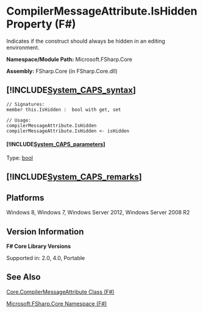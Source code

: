 # CompilerMessageAttribute.IsHidden Property (F#)

Indicates if the construct should always be hidden in an editing environment.

**Namespace/Module Path:** Microsoft.FSharp.Core

**Assembly:** FSharp.Core (in FSharp.Core.dll)


## [!INCLUDE[System_CAPS_syntax](//System/Token/System_CAPS_syntax_md.md)]

```
// Signatures:
member this.IsHidden :  bool with get, set

// Usage:
compilerMessageAttribute.IsHidden
compilerMessageAttribute.IsHidden <- isHidden
```

#### [!INCLUDE[System_CAPS_parameters](//System/Token/System_CAPS_parameters_md.md)]
Type: [bool](http://msdn.microsoft.com/en-us/library/89c0cf9c-49ce-4207-a3be-555851a67dd5)




## [!INCLUDE[System_CAPS_remarks](//System/Token/System_CAPS_remarks_md.md)]

## Platforms
Windows 8, Windows 7, Windows Server 2012, Windows Server 2008 R2


## Version Information
**F# Core Library Versions**

Supported in: 2.0, 4.0, Portable




## See Also
[Core.CompilerMessageAttribute Class &#40;F&#35;&#41;](Core.CompilerMessageAttribute+Class+28%F%2329%.md)

[Microsoft.FSharp.Core Namespace &#40;F&#35;&#41;](Microsoft.FSharp.Core+Namespace+28%F%2329%.md)

